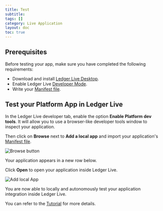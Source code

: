 ```yaml
---
title: Test
subtitle:
tags: []
category: Live Application
layout: doc
toc: true
---
```


## Prerequisites

 Before testing your app, make sure you have completed the following requirements:
 - Download and install [Ledger Live Desktop](https://www.ledger.com/ledger-live/download).
 - Enable Ledger Live [Developer Mode](../../live-app/developer-mode).
 - Write your [Manifest file](../../reference/manifest).

## Test your Platform App in Ledger Live

In the Ledger Live developer tab, enable the option **Enable Platform dev tools**. It will allow you to use a browser-like developer tools window to inspect your application.

Then click on **Browse** next to **Add a local app** and import your application's [Manifest file](../../reference/manifest).

![Browse button](../../images/tuto-3-3-browse.png "Browse button")

Your application appears in a new row below. 

Click **Open** to open your application inside Ledger Live.

![Add local App](../../images/tuto-3-4-local-app.png "Add local app")

You are now able to locally and autonomously test your application integration inside Ledger Live.

You can refer to the [Tutorial](../../tutorial/4-test) for more details.
